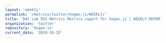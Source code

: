 ```yaml
---
layout: 'weekly'
permalink: '/metrics/twitter/hogan.js/WEEKLY/'
title: 'DAI Lab OSS Metrics Metrics report for hogan.js | WEEKLY-REPORT-2019-10-25'
organization: 'twitter'
repository: 'hogan.js'
current_date: '2019-10-25'
---
```

